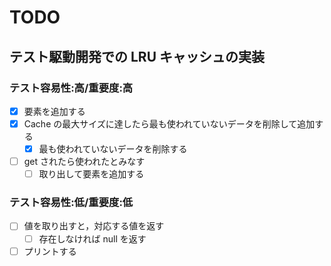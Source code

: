 # TODO

## テスト駆動開発での LRU キャッシュの実装

### テスト容易性:高/重要度:高

- [x] 要素を追加する
- [x] Cache の最大サイズに達したら最も使われていないデータを削除して追加する
  - [x] 最も使われていないデータを削除する
- [ ] get されたら使われたとみなす
  - [ ] 取り出して要素を追加する

### テスト容易性:低/重要度:低

- [ ] 値を取り出すと，対応する値を返す
  - [ ] 存在しなければ null を返す
- [ ] プリントする
